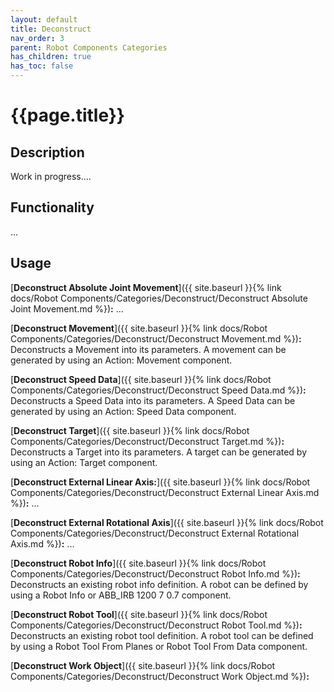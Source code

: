 ```yaml
---
layout: default
title: Deconstruct
nav_order: 3
parent: Robot Components Categories
has_children: true
has_toc: false
---
```


# **{{page.title}}**

## **Description**

Work in progress....

## **Functionality**

...

## **Usage**

[**Deconstruct Absolute Joint Movement**]({{ site.baseurl }}{% link docs/Robot Components/Categories/Deconstruct/Deconstruct Absolute Joint Movement.md %})**:** ...

[**Deconstruct Movement**]({{ site.baseurl }}{% link docs/Robot Components/Categories/Deconstruct/Deconstruct Movement.md %})**:** Deconstructs a Movement into its parameters. A movement can be generated by using an Action: Movement component.

[**Deconstruct Speed Data**]({{ site.baseurl }}{% link docs/Robot Components/Categories/Deconstruct/Deconstruct Speed Data.md %})**:** Deconstructs a Speed Data into its parameters. A Speed Data can be generated by using an Action: Speed Data component.

[**Deconstruct Target**]({{ site.baseurl }}{% link docs/Robot Components/Categories/Deconstruct/Deconstruct Target.md %})**:** Deconstructs a Target into its parameters. A target can be generated by using an Action: Target component.

[**Deconstruct External Linear Axis:**]({{ site.baseurl }}{% link docs/Robot Components/Categories/Deconstruct/Deconstruct External Linear Axis.md %})**:** ...

[**Deconstruct External Rotational Axis**]({{ site.baseurl }}{% link docs/Robot Components/Categories/Deconstruct/Deconstruct External Rotational Axis.md %})**:** ...

[**Deconstruct Robot Info**]({{ site.baseurl }}{% link docs/Robot Components/Categories/Deconstruct/Deconstruct Robot Info.md %})**:** Deconstructs an existing robot info definition. A robot can be defined by using a Robot Info or ABB_IRB 1200 7 0.7 component.

[**Deconstruct Robot Tool**]({{ site.baseurl }}{% link docs/Robot Components/Categories/Deconstruct/Deconstruct Robot Tool.md %})**:** Deconstructs an existing robot tool definition. A robot tool can be defined by using a Robot Tool From Planes or Robot Tool From Data component.

[**Deconstruct Work Object**]({{ site.baseurl }}{% link docs/Robot Components/Categories/Deconstruct/Deconstruct Work Object.md %})**:**
